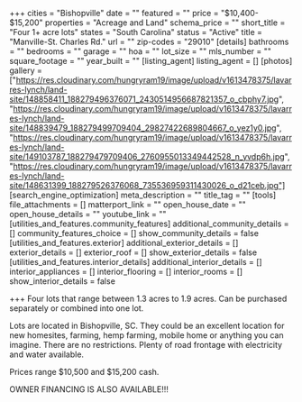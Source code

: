 +++
cities = "Bishopville"
date = ""
featured = ""
price = "$10,400- $15,200"
properties = "Acreage and Land"
schema_price = ""
short_title = "Four 1+ acre lots"
states = "South Carolina"
status = "Active"
title = "Manville-St. Charles Rd."
url = ""
zip-codes = "29010"
[details]
bathrooms = ""
bedrooms = ""
garage = ""
hoa = ""
lot_size = ""
mls_number = ""
square_footage = ""
year_built = ""
[listing_agent]
listing_agent = []
[photos]
gallery = ["https://res.cloudinary.com/hungryram19/image/upload/v1613478375/lavarres-lynch/land-site/148858411_188279496376071_2430514956687821357_o_cbphy7.jpg", "https://res.cloudinary.com/hungryram19/image/upload/v1613478375/lavarres-lynch/land-site/148839479_188279499709404_29827422689804667_o_yez1y0.jpg", "https://res.cloudinary.com/hungryram19/image/upload/v1613478375/lavarres-lynch/land-site/149103787_188279479709406_2760955013349442528_n_yvdp6h.jpg", "https://res.cloudinary.com/hungryram19/image/upload/v1613478375/lavarres-lynch/land-site/148631399_188279526376068_735536959311430026_o_d21ceb.jpg"]
[search_engine_optimization]
meta_description = ""
title_tag = ""
[tools]
file_attachments = []
matterport_link = ""
open_house_date = ""
open_house_details = ""
youtube_link = ""
[utilities_and_features.community_features]
additional_community_details = []
community_features_choice = []
show_community_details = false
[utilities_and_features.exterior]
additional_exterior_details = []
exterior_details = []
exterior_roof = []
show_exterior_details = false
[utilities_and_features.interior_details]
additional_interior_details = []
interior_appliances = []
interior_flooring = []
interior_rooms = []
show_interior_details = false

+++
Four lots that range between 1.3 acres to 1.9 acres. Can be purchased separately or combined into one lot.

Lots are located in Bishopville, SC. They could be an excellent location for new homesites, farming, hemp farming, mobile home or anything you can imagine. There are no restrictions. Plenty of road frontage with electricity and water available.

Prices range $10,500 and $15,200 cash.

OWNER FINANCING IS ALSO AVAILABLE!!!